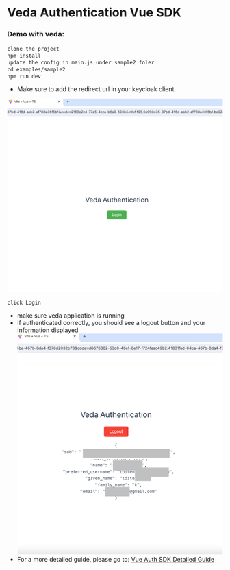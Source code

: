 # Veda Authentication Vue SDK

### Demo with veda:
```
clone the project
npm install
update the config in main.js under sample2 foler
cd examples/sample2
npm run dev

```
* Make sure to add the redirect url in your keycloak client

![img.png](assets/img.png)
```
click Login
```
* make sure veda application is running
* if authenticated correctly, you should see a logout button and your information displayed
![img_2.png](assets/img_2.png)
* For a more detailed guide, please go to: [Vue Auth SDK Detailed Guide](https://docs.google.com/document/d/1Q2brRivCXxt0b1K_kou_Gqf6KXR9R0Kkn8ADevS9mig/edit?usp=sharing)

